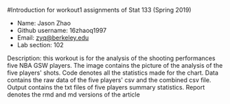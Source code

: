 
#Introduction for workout1 assignments of Stat 133 (Spring 2019)

- Name: Jason Zhao
- Github username: 16zhaoq1997
- Email: zyq@berkeley.edu
- Lab section: 102


Description: this workout is for the analysis of the shooting performances five NBA GSW players. The image contains the picture of the analysis of the five players' shots. Code denotes all the statistics made for the chart. Data contains the raw data of the five players' csv and the combined csv file. Output contains the txt files of five players summary statistics. Report denotes the rmd and md versions of the article